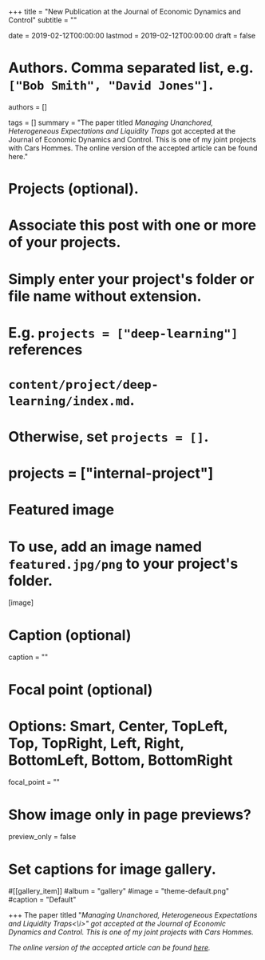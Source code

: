 +++
title = "New Publication at the Journal of Economic Dynamics and Control"
subtitle = ""

date = 2019-02-12T00:00:00
lastmod = 2019-02-12T00:00:00
draft = false

# Authors. Comma separated list, e.g. `["Bob Smith", "David Jones"]`.
authors = []

tags = []
summary = "The paper titled <i>Managing Unanchored, Heterogeneous Expectations and Liquidity Traps</i> got accepted at the Journal of Economic Dynamics and Control. This is one of my joint projects with Cars Hommes. The online version of the accepted article can be found here."

# Projects (optional).
#   Associate this post with one or more of your projects.
#   Simply enter your project's folder or file name without extension.
#   E.g. `projects = ["deep-learning"]` references 
#   `content/project/deep-learning/index.md`.
#   Otherwise, set `projects = []`.
# projects = ["internal-project"]

# Featured image
# To use, add an image named `featured.jpg/png` to your project's folder. 
[image]
  # Caption (optional)
  caption = ""

  # Focal point (optional)
  # Options: Smart, Center, TopLeft, Top, TopRight, Left, Right, BottomLeft, Bottom, BottomRight
  focal_point = ""

  # Show image only in page previews?
  preview_only = false

# Set captions for image gallery.

#[[gallery_item]]
#album = "gallery"
#image = "theme-default.png"
#caption = "Default"

+++
The paper titled "<i>Managing Unanchored, Heterogeneous Expectations and Liquidity Traps<\i>" got accepted at the Journal of Economic Dynamics and Control. This is one of my joint projects with Cars Hommes.

The online version of the accepted article can be found  <a href="https://doi.org/10.1016/j.jedc.2019.01.004">here</a>.

